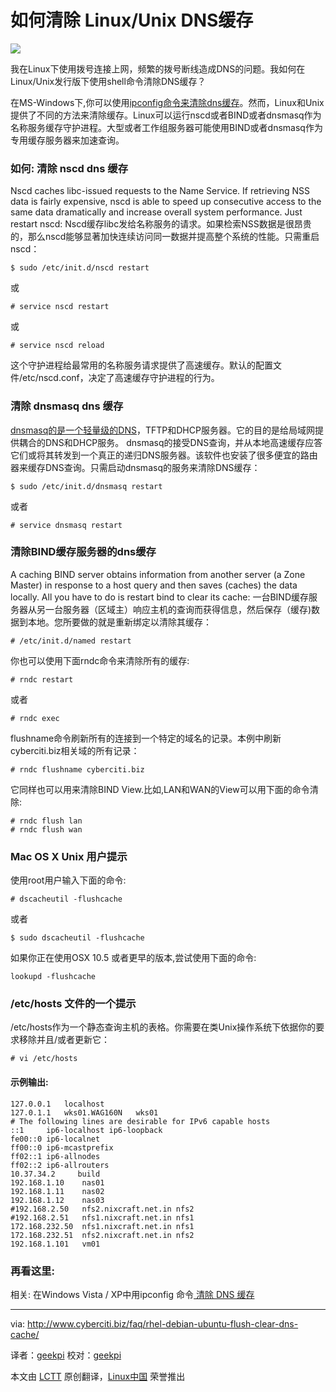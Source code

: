 如何清除 Linux/Unix DNS缓存
================================================================================
![](http://figs.cyberciti.biz/3rdparty/configure.png)

我在Linux下使用拨号连接上网，频繁的拨号断线造成DNS的问题。我如何在Linux/Unix发行版下使用shell命令清除DNS缓存？


在MS-Windows下,你可以使用[ipconfig命令来清除dns缓存][1]。然而，Linux和Unix提供了不同的方法来清除缓存。Linux可以运行nscd或者BIND或者dnsmasq作为名称服务缓存守护进程。大型或者工作组服务器可能使用BIND或者dnsmasq作为专用缓存服务器来加速查询。

### 如何: 清除 nscd dns 缓存 ###

Nscd caches libc-issued requests to the Name Service. If retrieving NSS data is fairly expensive, nscd is able to speed up consecutive access to the same data dramatically and increase overall system performance. Just restart nscd:
Nscd缓存libc发给名称服务的请求。如果检索NSS数据是很昂贵的，那么nscd能够显著加快连续访问同一数据并提高整个系统的性能。只需重启nscd：

    $ sudo /etc/init.d/nscd restart

或

    # service nscd restart

或

    # service nscd reload

这个守护进程给最常用的名称服务请求提供了高速缓存。默认的配置文件/etc/nscd.conf，决定了高速缓存守护进程的行为。

### 清除 dnsmasq dns 缓存 ###

[dnsmasq的是一个轻量级的DNS][2]，TFTP和DHCP服务器。它的目的是给局域网提供耦合的DNS和DHCP服务。 dnsmasq的接受DNS查询，并从本地高速缓存应答它们或将其转发到一个真正的递归DNS服务器。该软件也安装了很多便宜的路由器来缓存DNS查询。只需启动dnsmasq的服务来清除DNS缓存：

    $ sudo /etc/init.d/dnsmasq restart

或者

    # service dnsmasq restart

### 清除BIND缓存服务器的dns缓存 ###

A caching BIND server obtains information from another server (a Zone Master) in response to a host query and then saves (caches) the data locally. All you have to do is restart bind to clear its cache:
一台BIND缓存服务器从另一台服务器（区域主）响应主机的查询而获得信息，然后保存（缓存)数据到本地。您所要做的就是重新绑定以清除其缓存：

    # /etc/init.d/named restart

你也可以使用下面rndc命令来清除所有的缓存:

    # rndc restart

或者

    # rndc exec

flushname命令刷新所有的连接到一个特定的域名的记录。本例中刷新cyberciti.biz相关域的所有记录：

    # rndc flushname cyberciti.biz

它同样也可以用来清除BIND View.比如,LAN和WAN的View可以用下面的命令清除:

    # rndc flush lan
    # rndc flush wan

###  Mac OS X Unix 用户提示 ###

使用root用户输入下面的命令:

    # dscacheutil -flushcache

或者

    $ sudo dscacheutil -flushcache

如果你正在使用OSX 10.5 或者更早的版本,尝试使用下面的命令:

    lookupd -flushcache

### /etc/hosts 文件的一个提示 ###

/etc/hosts作为一个静态查询主机的表格。你需要在类Unix操作系统下依据你的要求移除并且/或者更新它：

    # vi /etc/hosts

#### 示例输出: ####

    127.0.0.1	localhost
    127.0.1.1	wks01.WAG160N	wks01
    # The following lines are desirable for IPv6 capable hosts
    ::1     ip6-localhost ip6-loopback
    fe00::0 ip6-localnet
    ff00::0 ip6-mcastprefix
    ff02::1 ip6-allnodes
    ff02::2 ip6-allrouters
    10.37.34.2     build
    192.168.1.10	nas01
    192.168.1.11	nas02
    192.168.1.12	nas03
    #192.168.2.50	nfs2.nixcraft.net.in nfs2
    #192.168.2.51	nfs1.nixcraft.net.in nfs1
    172.168.232.50  nfs1.nixcraft.net.in nfs1
    172.168.232.51  nfs2.nixcraft.net.in nfs2
    192.168.1.101	vm01

### 再看这里: ###

相关: 在Windows Vista / XP中用ipconfig 命令[ 清除 DNS 缓存][3]

--------------------------------------------------------------------------------

via: http://www.cyberciti.biz/faq/rhel-debian-ubuntu-flush-clear-dns-cache/

译者：[geekpi](https://github.com/译者ID) 校对：[geekpi](https://github.com/校对者ID)

本文由 [LCTT](https://github.com/LCTT/TranslateProject) 原创翻译，[Linux中国](http://linux.cn/) 荣誉推出

[1]:http://theos.in/windows-vista/flush-dns-cache-with-ipconfig/
[2]:http://www.cyberciti.biz/tips/how-do-i-improve-dns-performance-on-linuxwindows-desktop.html
[3]:http://theos.in/windows-vista/flush-dns-cache-with-ipconfig/
